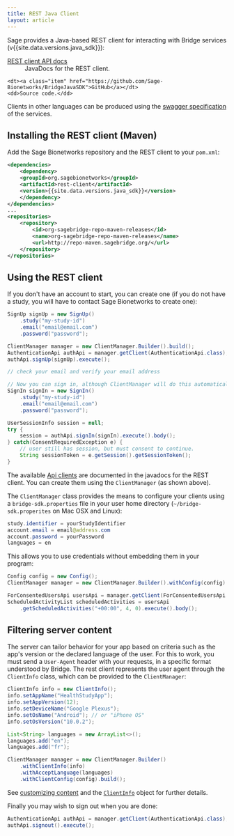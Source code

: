 ```yaml
---
title: REST Java Client
layout: article
---
```


<div class="ui message">

<p>Sage provides a Java-based REST client for interacting with Bridge services (v{{site.data.versions.java_sdk}}): </p>

<dl>
    <dt><a class="item" href="/rest-client/{{site.data.versions.java_sdk}}/rest-client/apidocs/index.html">REST client API docs</a></dt>
    <dd>JavaDocs for the REST client.</dd>
    
    <dt><a class="item" href="https://github.com/Sage-Bionetworks/BridgeJavaSDK">GitHub</a></dt>
    <dd>Source code.</dd>
</dl>

<p>Clients in other languages can be produced using the <a href="/articles/rest.html">swagger specification</a> of the services.</p>
</div>

## Installing the REST client (Maven)

Add the Sage Bionetworks repository and the REST client to your <code>pom.xml</code>:

``` xml
<dependencies>
    <dependency>
    <groupId>org.sagebionetworks</groupId>
    <artifactId>rest-client</artifactId>
    <version>{{site.data.versions.java_sdk}}</version>
    </dependency>
</dependencies>
...
<repositories>
    <repository>
        <id>org-sagebridge-repo-maven-releases</id>
        <name>org-sagebridge-repo-maven-releases</name>
        <url>http://repo-maven.sagebridge.org/</url>
    </repository>
</repositories>
```

## Using the REST client

If you don't have an account to start, you can create one (if you do not have a study, you will have to contact Sage Bionetworks to create one):

``` java
SignUp signUp = new SignUp()
    .study("my-study-id")
    .email("email@email.com")
    .password("password");

ClientManager manager = new ClientManager.Builder().build();
AuthenticationApi authApi = manager.getClient(AuthenticationApi.class);
authApi.signUp(signUp).execute();

// check your email and verify your email address

// Now you can sign in, although ClientManager will do this automatically
SignIn signIn = new SignIn()
    .study("my-study-id")
    .email("email@email.com")
    .password("password");

UserSessionInfo session = null;
try {
    session = authApi.signIn(signIn).execute().body();
} catch(ConsentRequiredException e) {
    // user still has session, but must consent to continue.
    String sessionToken = e.getSession().getSessionToken();
}

```

The available [Api clients](/rest-client/{{site.data.versions.java_sdk}}/apidocs/org/sagebionetworks/bridge/rest/api/package-summary.html) are documented in the javadocs for the REST client. You can create them using the `ClientManager` (as shown above).

The `ClientManager` class provides the means to configure your clients using a `bridge-sdk.properties` file in your user home directory (`~/bridge-sdk.properites` on Mac OSX and Linux):

``` java
study.identifier = yourStudyIdentifier
account.email = email@address.com
account.password = yourPassword
languages = en
```

This allows you to use credentials without embedding them in your program:

``` java
Config config = new Config();
ClientManager manager = new ClientManager.Builder().withConfig(config).build();

ForConsentedUsersApi usersApi = manager.getClient(ForConsentedUsersApi.class);
ScheduledActivityList scheduledActivities = usersApi
    .getScheduledActivities("+00:00", 4, 0).execute().body();
```

## Filtering server content

The server can tailor behavior for your app based on criteria such as the app's version or the declared language of the user. For this to work, you must send a `User-Agent` header with your requests, in a specific format understood by Bridge. The rest client represents the user agent through the `ClientInfo` class, which can be provided to the `ClientManager`: 

``` java
ClientInfo info = new ClientInfo();
info.setAppName("HealthStudyApp");
info.setAppVersion(12);
info.setDeviceName("Google Plexus");
info.setOsName("Android"); // or "iPhone OS"
info.setOsVersion("10.0.2");

List<String> languages = new ArrayList<>();
languages.add("en");
languages.add("fr");

ClientManager manager = new ClientManager.Builder()
    .withClientInfo(info)
    .withAcceptLanguage(languages)
    .withClientConfig(config).build();
```

See [customizing content](/articles/mobile/filtering.html) and the [`ClientInfo`](/#ClientInfo) object for further details.

Finally you may wish to sign out when you are done:

``` java
AuthenticationApi authApi = manager.getClient(AuthenticationApi.class);
authApi.signout().execute();
```

